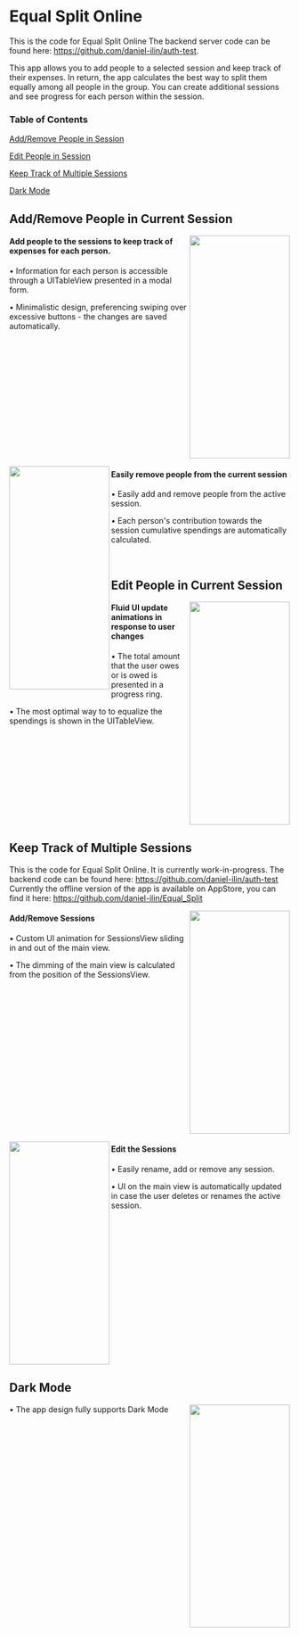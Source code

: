 # Equal Split Online

This is the code for Equal Split Online
The backend server code can be found here: https://github.com/daniel-ilin/auth-test.

This app allows you to add people to a selected session and keep track of their expenses. 
In return, the app calculates the best way to split them equally among all people in the group. 
You can create additional sessions and see progress for each person within the session.

### Table of Contents 

[Add/Remove People in Session](#section1)

[Edit People in Session](#section2)

[Keep Track of Multiple Sessions](#section3)

[Dark Mode](#section4)

<a name="section1"/>

## Add/Remove People in Current Session
<img align="right"
src="https://i.imgur.com/FCsBRDo.gif" data-canonical-src="https://i.imgur.com/FCsBRDo.gif" width="180" height="400" />
#### Add people to the sessions to keep track of expenses for each person. 

• Information for each person is accessible through a UITableView presented in a modal form.

• Minimalistic design, preferencing swiping over excessive buttons - the changes are saved automatically.
<br clear="right"/>

  <img align="left"
src="https://i.imgur.com/qVYi6Wn.gif" data-canonical-src="https://i.imgur.com/qVYi6Wn.gif" width="180" height="400" />
#### Easily remove people from the current session

• Easily add and remove people from the active session.

• Each person's contribution towards the session cumulative spendings are automatically calculated.

<br clear="left"/>

<a name="section2"/>

## Edit People in Current Session

  <img align="right"
src="https://i.imgur.com/aw1glze.gif" data-canonical-src="https://i.imgur.com/aw1glze.gif" width="180" height="400" />

#### Fluid UI update animations in response to user changes

• The total amount that the user owes or is owed is presented in a progress ring. 

• The most optimal way to to equalize the spendings is shown in the UITableView.
<br clear="right"/>

<a name="section3"/>

## Keep Track of Multiple Sessions
This is the code for Equal Split Online. It is currently work-in-progress. The backend code can be found here: https://github.com/daniel-ilin/auth-test
Currently the offline version of the app is available on AppStore, you can find it here: https://github.com/daniel-ilin/Equal_Split

  <img align="right"
src="https://i.imgur.com/pTl1vwr.gif" data-canonical-src="https://i.imgur.com/pTl1vwr.gif" width="180" height="400" />

#### Add/Remove Sessions

• Custom UI animation for SessionsView sliding in and out of the main view. 

• The dimming of the main view is calculated from the position of the SessionsView.

<br clear="right"/>

  <img align="left"
src="https://i.imgur.com/FIsaxgd.gif" data-canonical-src="https://i.imgur.com/FIsaxgd.gif" width="180" height="400" />

#### Edit the Sessions

• Easily rename, add or remove any session.

• UI on the main view is automatically updated in case the user deletes or renames the active session.

<br clear="left"/>

<a name="section4"/>

## Dark Mode

 <img align="right"
src="https://i.imgur.com/EnIFztf.gif" data-canonical-src="https://i.imgur.com/EnIFztf.gif" width="180" height="400" />

• The app design fully supports Dark Mode

<br clear="right"/>
